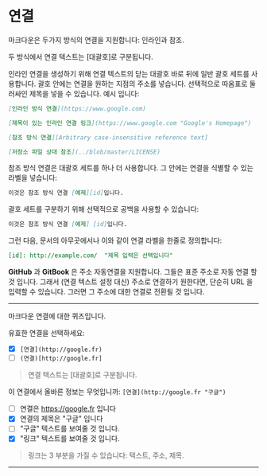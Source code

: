 # 연결

마크다운은 두가지 방식의 연결을 지원합니다: 인라인과 참조.

두 방식에서 연결 텍스트는 [대괄호]로 구분됩니다.

인라인 연결을 생성하기 위해 연결 텍스트의 닫는 대괄호 바로 뒤에 일반 괄호 세트를 사용합니다. 괄호 안에는 연결을 원하는 지점의 주소를 넣습니다. 선택적으로 따옴표로 둘러싸인 제목을 넣을 수 있습니다. 예시 입니다:
```markdown
[인라인 방식 연결](https://www.google.com)

[제목이 있는 인라인 연결 링크](https://www.google.com "Google's Homepage")

[참조 방식 연결][Arbitrary case-insensitive reference text]

[저장소 파일 상대 참조](../blob/master/LICENSE)
```

참조 방식 연결은 대괄호 세트를 하나 더 사용합니다. 그 안에는 연결을 식별할 수 있는 라벨을 넣습니다:
```markdown
이것은 참조 방식 연결 [예제][id]입니다.
```

괄호 세트를 구분하기 위해 선택적으로 공백을 사용할 수 있습니다:
```markdown
이것은 참조 방식 연결 [예제] [id]입니다.
```

그런 다음, 문서의 아무곳에서나 이와 같이 연결 라벨을 한줄로 정의합니다:
```markdown
[id]: http://example.com/  "제목 입력은 선택입니다"
```

**GitHub** 과 **GitBook** 은 주소 자동연결을 지원합니다. 그들은 표준 주소로 자동 연결 할 것 입니다. 그래서 (연결 텍스트 설정 대신) 주소로 연결하기 원한다면, 단순히 URL 을 입력할 수 있습니다. 그러면 그 주소에 대한 연결로 전환될 것 입니다.


---

마크다운 연결에 대한 퀴즈입니다.

유효한 연결을 선택하세요:
- [x] `[연결](http://google.fr)`
- [ ] `(연결)[http://google.fr]`

> 연결 텍스트는 [대괄호]로 구분됩니다.

이 연결에서 올바른 정보는 무엇입니까: ```[연결](http://google.fr "구글")```
- [ ] 연결은 https://google.fr 입니다
- [x] 연결의 제목은 "구글" 입니다
- [ ] "구글" 텍스트를 보여줄 것 입니다.
- [x] "링크" 텍스트를 보여줄 것 입니다.

> 링크는 3 부분을 가질 수 있습니다: 텍스트, 주소, 제목.

---

